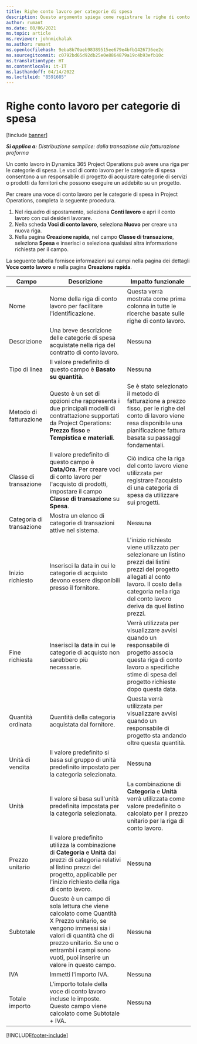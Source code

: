 ```yaml
---
title: Righe conto lavoro per categorie di spesa
description: Questo argomento spiega come registrare le righe di conto lavoro per le spese e utilizzare i campi per registrare l'acquisto di prodotti dai fornitori.
author: rumant
ms.date: 08/06/2021
ms.topic: article
ms.reviewer: johnmichalak
ms.author: rumant
ms.openlocfilehash: 9eba8b70aeb98389515ee679e4bfb1426736ee2c
ms.sourcegitcommit: c0792bd65d92db25e0e8864879a19c4b93efb10c
ms.translationtype: HT
ms.contentlocale: it-IT
ms.lasthandoff: 04/14/2022
ms.locfileid: "8591685"
---
```

#  <a name="subcontract-lines-for-expense-categories"></a>Righe conto lavoro per categorie di spesa

[!include [banner](../../includes/dataverse-preview.md)]

_**Si applica a:** Distribuzione semplice: dalla transazione alla fatturazione proforma_

Un conto lavoro in Dynamics 365 Project Operations può avere una riga per le categorie di spesa. Le voci di conto lavoro per le categorie di spesa consentono a un responsabile di progetto di acquistare categorie di servizi o prodotti da fornitori che possono eseguire un addebito su un progetto.

Per creare una voce di conto lavoro per le categorie di spesa in Project Operations, completa la seguente procedura.

1. Nel riquadro di spostamento, seleziona **Conti lavoro** e apri il conto lavoro con cui desideri lavorare.
2. Nella scheda **Voci di conto lavoro**, seleziona **Nuovo** per creare una nuova riga.
3. Nella pagina **Creazione rapida**, nel campo **Classe di transazione**, seleziona **Spesa** e inserisci o seleziona qualsiasi altra informazione richiesta per il campo.

La seguente tabella fornisce informazioni sui campi nella pagina dei dettagli **Voce conto lavoro** e nella pagina **Creazione rapida**.

| **Campo** | **Descrizione** | **Impatto funzionale** |
| --- | --- | --- |
| Nome | Nome della riga di conto lavoro per facilitare l'identificazione. | Questa verrà mostrata come prima colonna in tutte le ricerche basate sulle righe di conto lavoro. |
| Descrizione | Una breve descrizione delle categorie di spesa acquistate nella riga del contratto di conto lavoro. | Nessuna |
|Tipo di linea | Il valore predefinito di questo campo è **Basato su quantità**. |Nessuna |
| Metodo di fatturazione | Questo è un set di opzioni che rappresenta i due principali modelli di contrattazione supportati da Project Operations: **Prezzo fisso** e **Tempistica e materiali**. | Se è stato selezionato il metodo di fatturazione a prezzo fisso, per le righe del conto di lavoro viene resa disponibile una pianificazione fattura basata su passaggi fondamentali. |
| Classe di transazione | Il valore predefinito di questo campo è **Data/Ora**. Per creare voci di conto lavoro per l'acquisto di prodotti, impostare il campo **Classe di transazione** su **Spesa**.  | Ciò indica che la riga del conto lavoro viene utilizzata per registrare l'acquisto di una categoria di spesa da utilizzare sui progetti. |
| Categoria di transazione | Mostra un elenco di categorie di transazioni attive nel sistema. |Nessuna |
| Inizio richiesto | Inserisci la data in cui le categorie di acquisto devono essere disponibili presso il fornitore. | L'inizio richiesto viene utilizzato per selezionare un listino prezzi dai listini prezzi del progetto allegati al conto lavoro. Il costo della categoria nella riga del conto lavoro deriva da quel listino prezzi. |
| Fine richiesta | Inserisci la data in cui le categorie di acquisto non sarebbero più necessarie. | Verrà utilizzata per visualizzare avvisi quando un responsabile di progetto associa questa riga di conto lavoro a specifiche stime di spesa del progetto richieste dopo questa data. |
| Quantità ordinata | Quantità della categoria acquistata dal fornitore. | Questa verrà utilizzata per visualizzare avvisi quando un responsabile di progetto sta andando oltre questa quantità.|
| Unità di vendita | Il valore predefinito si basa sul gruppo di unità predefinito impostato per la categoria selezionata. |Nessuna |
| Unità | Il valore si basa sull'unità predefinita impostata per la categoria selezionata.  | La combinazione di **Categoria** e **Unità** verrà utilizzata come valore predefinito o calcolato per il prezzo unitario per la riga di conto lavoro.  |
| Prezzo unitario | Il valore predefinito utilizza la combinazione di **Categoria** e **Unità** dai prezzi di categoria relativi al listino prezzi del progetto, applicabile per l'inizio richiesto della riga di conto lavoro. |Nessuna |
| Subtotale | Questo è un campo di sola lettura che viene calcolato come Quantità X Prezzo unitario, se vengono immessi sia i valori di quantità che di prezzo unitario. Se uno o entrambi i campi sono vuoti, puoi inserire un valore in questo campo. |Nessuna |
| IVA | Immetti l'importo IVA. |Nessuna |
| Totale importo | L'importo totale della voce di conto lavoro incluse le imposte. Questo campo viene calcolato come Subtotale + IVA. |Nessuna |


[!INCLUDE[footer-include](../../includes/footer-banner.md)]
